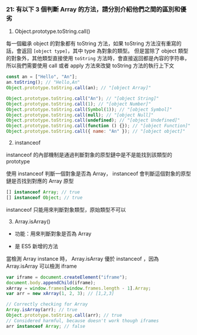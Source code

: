 ### 21: 有以下 3 個判斷 Array 的方法，請分別介紹他們之間的區別和優劣

1. Object.prototype.toString.call()

每一個繼承 object 的對象都有 toString 方法，如果 toString 方法沒有重寫的話，會返回 `[object type]`，其中 type 為對象的類型。
但是當除了 object 類型的對象外，其他類型直接使用 `toString` 方法時，會直接返回都是內容的字符串，所以我們需要使用 call 或者 apply 方法來改變 toString 方法的執行上下文

```js
const an = ["Hello", "An"];
an.toString(); // "Hello,An"
Object.prototype.toString.call(an); // "[object Array]"
```

```js
Object.prototype.toString.call("An"); // "[object String]"
Object.prototype.toString.call(1); // "[object Number]"
Object.prototype.toString.call(Symbol(1)); // "[object Symbol]"
Object.prototype.toString.call(null); // "[object Null]"
Object.prototype.toString.call(undefined); // "[object Undefined]"
Object.prototype.toString.call(function () {}); // "[object Function]"
Object.prototype.toString.call({ name: "An" }); // "[object object]"
```

2. instanceof

instanceof 的內部機制是通過判斷對象的原型鏈中是不是能找到該類型的 prototype

使用 instanceof 判斷一個對象是否為 Array， instanceof 會判斷這個對象的原型鏈是否找到對應的 Array 原型

```js
[] instanceof Array; // true
[] instanceof Object; // true
```

instanceof 只能用來判斷對象類型，原始類型不可以

3. Array.isArray()

- 功能：用來判斷對象是否為 Array

- 是 ES5 新增的方法

當檢測 Array instance 時， Array.isArray 優於 instanceof ，因為 Array.isArray 可以檢測 iframe

```js
var iframe = document.createElement("iframe");
document.body.appendChild(iframe);
xArray = window.frames[window.frames.length - 1].Array;
var arr = new xArray(1, 2, 3); // [1,2,3]

// Correctly checking for Array
Array.isArray(arr); // true
Object.prototype.toString.call(arr); // true
// Considered harmful, because doesn't work though iframes
arr instanceof Array; // false
```
